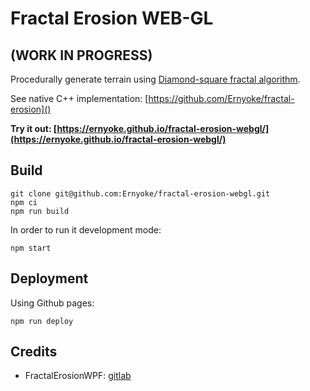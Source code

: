 # Fractal Erosion WEB-GL

## (WORK IN PROGRESS)

Procedurally generate terrain using [Diamond-square fractal algorithm](https://en.wikipedia.org/wiki/Diamond-square_algorithm).

See native C++ implementation: [https://github.com/Ernyoke/fractal-erosion]()

**Try it out: [https://ernyoke.github.io/fractal-erosion-webgl/](https://ernyoke.github.io/fractal-erosion-webgl/)**

## Build
```
git clone git@github.com:Ernyoke/fractal-erosion-webgl.git
npm ci
npm run build
```

In order to run it development mode:
```
npm start
```

## Deployment
Using Github pages:
```
npm run deploy
```

## Credits
* FractalErosionWPF: [gitlab](https://gitlab.com/BCBlanka/FractalErosionWPF/tree/master/FractaliWPF/FractaliWPF)
